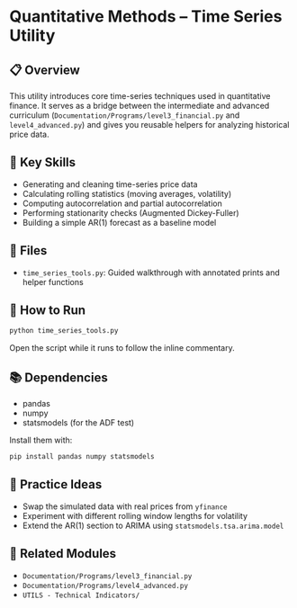 # Quantitative Methods – Time Series Utility

## 📋 Overview

This utility introduces core time-series techniques used in quantitative finance. It serves as a bridge between the intermediate and advanced curriculum (`Documentation/Programs/level3_financial.py` and `level4_advanced.py`) and gives you reusable helpers for analyzing historical price data.

## 🎯 Key Skills
- Generating and cleaning time-series price data
- Calculating rolling statistics (moving averages, volatility)
- Computing autocorrelation and partial autocorrelation
- Performing stationarity checks (Augmented Dickey-Fuller)
- Building a simple AR(1) forecast as a baseline model

## 📂 Files
- `time_series_tools.py`: Guided walkthrough with annotated prints and helper functions

## 🚀 How to Run
```bash
python time_series_tools.py
```
Open the script while it runs to follow the inline commentary.

## 📚 Dependencies
- pandas
- numpy
- statsmodels (for the ADF test)

Install them with:
```bash
pip install pandas numpy statsmodels
```

## 🧠 Practice Ideas
- Swap the simulated data with real prices from `yfinance`
- Experiment with different rolling window lengths for volatility
- Extend the AR(1) section to ARIMA using `statsmodels.tsa.arima.model`

## 🔗 Related Modules
- `Documentation/Programs/level3_financial.py`
- `Documentation/Programs/level4_advanced.py`
- `UTILS - Technical Indicators/`
